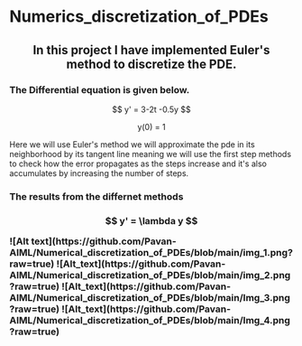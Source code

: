 # Numerics_discretization_of_PDEs
<h2 align =center> In this project I have implemented Euler's method to discretize the PDE. </h2>
<h3> The Differential equation is given below. </h3>
<p align = center> $$ y' = 3-2t -0.5y $$</p>
<p align = center > y(0) = 1 </p>
<p> Here we will use Euler's method we will approximate the pde in its neighborhood by its tangent line meaning we will use the first step methods to check how the error propagates as the steps increase and it's also accumulates by increasing the number of steps. </p>

<h3> The results from the differnet methods <h3>

<p align = center> $$ y' = \lambda y $$</p>
![Alt text](https://github.com/Pavan-AIML/Numerical_discretization_of_PDEs/blob/main/img_1.png?raw=true)
![Alt_text](https://github.com/Pavan-AIML/Numerical_discretization_of_PDEs/blob/main/img_2.png?raw=true)
![Alt_text](https://github.com/Pavan-AIML/Numerical_discretization_of_PDEs/blob/main/Img_3.png?raw=true)
![Alt_text](https://github.com/Pavan-AIML/Numerical_discretization_of_PDEs/blob/main/Img_4.png?raw=true)
